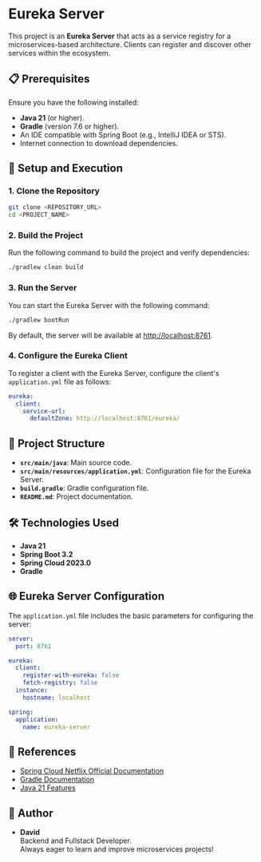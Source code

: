 
# Eureka Server

This project is an **Eureka Server** that acts as a service registry for a microservices-based architecture. Clients can register and discover other services within the ecosystem.

## 📋 Prerequisites

Ensure you have the following installed:

- **Java 21** (or higher).
- **Gradle** (version 7.6 or higher).
- An IDE compatible with Spring Boot (e.g., IntelliJ IDEA or STS).
- Internet connection to download dependencies.

## 🚀 Setup and Execution

### 1. Clone the Repository

```bash
git clone <REPOSITORY_URL>
cd <PROJECT_NAME>
```

### 2. Build the Project

Run the following command to build the project and verify dependencies:

```bash
./gradlew clean build
```

### 3. Run the Server

You can start the Eureka Server with the following command:

```bash
./gradlew bootRun
```

By default, the server will be available at [http://localhost:8761](http://localhost:8761).

### 4. Configure the Eureka Client

To register a client with the Eureka Server, configure the client's `application.yml` file as follows:

```yaml
eureka:
  client:
    service-url:
      defaultZone: http://localhost:8761/eureka/
```

## 📂 Project Structure

- **`src/main/java`**: Main source code.
- **`src/main/resources/application.yml`**: Configuration file for the Eureka Server.
- **`build.gradle`**: Gradle configuration file.
- **`README.md`**: Project documentation.

## 🛠 Technologies Used

- **Java 21**
- **Spring Boot 3.2**
- **Spring Cloud 2023.0**
- **Gradle**

## 🌐 Eureka Server Configuration

The `application.yml` file includes the basic parameters for configuring the server:

```yaml
server:
  port: 8761

eureka:
  client:
    register-with-eureka: false
    fetch-registry: false
  instance:
    hostname: localhost

spring:
  application:
    name: eureka-server
```

## 📖 References

- [Spring Cloud Netflix Official Documentation](https://spring.io/projects/spring-cloud-netflix)
- [Gradle Documentation](https://docs.gradle.org/)
- [Java 21 Features](https://openjdk.org/projects/jdk/21/)

## 👤 Author

- **David**  
  Backend and Fullstack Developer.  
  Always eager to learn and improve microservices projects!
